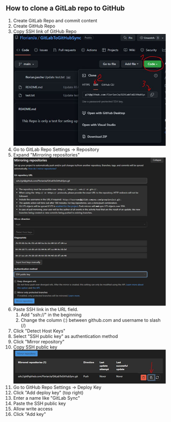## How to clone a GitLab repo to GitHub

1. Create GitLab Repo and commit content
2. Create GitHub Repo
3. Copy SSH link of GitHub Repo ![](images/GitHub_ssh_link.JPG)
4. Go to GitLab Repo Settings -> Repository
5. Expand "Mirroring repositories" ![](images/GitLab_mirror_repos.JPG)
6. Paste SSH link in the URL field. 
    1. Add "ssh://" in the beginning
    2. Change the column (:) between github.com and username to slash (/)
7. Click "Detect Host Keys"
8. Select "SSH public key" as authentication method
9. Click "Mirror repository"
10. Copy SSH public key ![](images/GitLab_copy_ssh_key.JPG)
11. Go to GitHub Repo Settings -> Deploy Key
12. Click "Add deploy key" (top right)
13. Enter a name like "GitLab Sync"
14. Paste the SSH public key
15. Allow write access
16. Click "Add key" 



 
